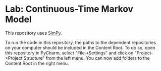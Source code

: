 # Lab: Continuous-Time Markov Model

This repository uses [SimPy](https://github.com/yaesoubilab/SimPy).

To run the code in this repository, the paths to the dependent repositories 
on your computer should be included in the Content Root. 
To do so, open this repository in PyCharm, 
select "File->Settings" and click on "Project->Project Structure" 
from the left menu. 
You can now add folders to the Content Root in the right menu.
